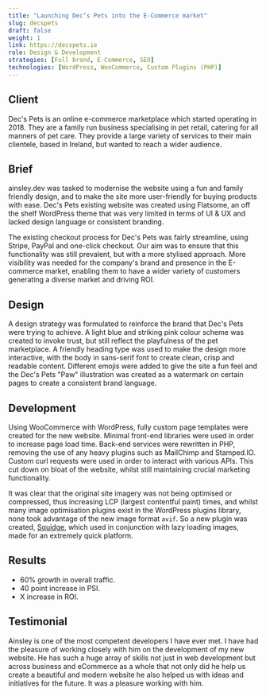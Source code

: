 ```yaml
---
title: "Launching Dec’s Pets into the E-Commerce market"
slug: decspets
draft: false
weight: 1
link: https://decspets.ie
role: Design & Development
strategies: [Full brand, E-Commerce, SEO]
technologies: [WordPress, WooCommerce, Custom Plugins (PHP)]
---
```


## Client
Dec's Pets is an online e-commerce marketplace which started operating in 2018. They are a family run business
specialising in pet retail, catering for all manners of pet care. They provide a large variety of services to their
main clientele, based in Ireland, but wanted to reach a wider audience.

## Brief
ainsley.dev was tasked to modernise the website using a fun and family friendly design, and to make
the site more user-friendly for buying products with ease. Dec's Pets existing website was created using Flatsome, an
off the shelf WordPress theme that was very limited in terms of UI & UX and lacked design language or consistent
branding.

The existing checkout process for Dec's Pets was fairly streamline, using Stripe, PayPal and one-click checkout. Our aim
was to ensure that this functionality was still prevalent, but with a more stylised approach. More visibility was needed
for the company's brand and presence in the E-commerce market, enabling them to have a wider variety of customers
generating a diverse market and driving ROI.

## Design
A design strategy was formulated to reinforce the brand that Dec's Pets were trying to achieve. A light blue and
striking pink colour scheme was created to invoke trust, but still reflect the playfulness of the pet marketplace. A
friendly heading type was used to make the design more interactive, with the body in sans-serif font to create
clean, crisp and readable content. Different emojis were added to give the site a fun feel and the Dec's
Pets "Paw" illustration was created as a watermark on certain pages to create a consistent brand language.

## Development
Using WooCommerce with WordPress, fully custom page templates were created for the new website. Minimal front-end
libraries were used in order to increase page load time. Back-end services were rewritten in PHP, removing the use of
any heavy plugins such as MailChimp and Stamped.IO. Custom curl requests were used in order to interact with various
APIs. This cut down on bloat of the website, whilst still maintaining crucial marketing functionality.

It was clear that the original site imagery was not being optimised or compressed, thus increasing LCP (largest
contentful paint) times, and whilst many image optimisation plugins exist in the WordPress plugins library, none took
advantage of the new image format `avif`. So a new plugin was created, [Squidge](https://wordpress.org/plugins/squidge/),
which used in conjunction with lazy loading images, made for an extremely quick platform.

## Results
- 60% growth in overall traffic.
- 40 point increase in PSI.
- X increase in ROI.

## Testimonial
Ainsley is one of the most competent developers I have ever met. I have had the pleasure of working closely with him on
the development of my new website. He has such a huge array of skills not just in web development but across business
and eCommerce as a whole that not only did he help us create a beautiful and modern website he also helped us with ideas
and initiatives for the future. It was a pleasure working with him.
